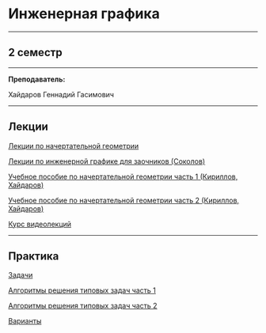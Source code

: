 # Инженерная графика
____________
## 2 семестр
___________
**Преподаватель:**

Хайдаров Геннадий Гасимович

_________
## Лекции
[Лекции по начертательной геометрии](../Files/EngineeringGraphics/2019_ПОЛНЫЕ_ЛЕКЦИИ_НАЧЕРТАТЕЛЬНАЯ_ГЕОМЕТРИЯ_Lekcii_NG.pdf)

[Лекции по инженерной графике для заочников (Соколов)](../Files/EngineeringGraphics/Inzhenernaya_grafika_Sokolov_2008zaochnoe_obuchenie.pdf)

[Учебное пособие по начертательной геометрии часть 1 (Кириллов, Хайдаров)](../Files/EngineeringGraphics/Начертательная_геометрия.%20Часть%20первая.Кириллов_средн.проф.обуч_2013.pdf)

[Учебное пособие по начертательной геометрии часть 2 (Кириллов, Хайдаров)](../Files/EngineeringGraphics/Начертательная%20геометрия_ч2%20Кириллов_Хайдаров_средн.%20проф.обуч_2013.pdf)

[Курс видеолекций](https://www.youtube.com/watch?v=8gUwyyIZrkY&list=PL-_cKNuVAYAUDxJT0RybzY_5RSE0AwLMo)
_________
## Практика

[Задачи](http://old.technolog.edu.ru/faculties/mechanical/kafedry-3-fakulteta/kafedra-inzhenernogo-proektirovaniya/dokumenty.html)

[Алгоритмы решения типовых задач часть 1](../Files/EngineeringGraphics/Алгоритмы%20решения%20типовых%20задач___1__2016_.pdf)

[Алгоритмы решения типовых задач часть 2](../Files/EngineeringGraphics/Алгоритмы%20решения%20типовых%20задач___2__2015_.pdf)

[Варианты](../Files/Documents/GroupList_sem_2.md)
